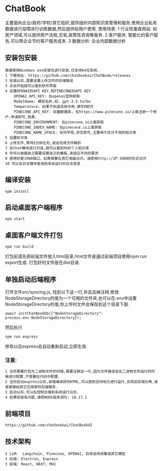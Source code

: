 # ChatBook

主要面向企业/政府/学校/其它组织,提供组织内部知识库管理和服务,使用企业私有数据进行投喂进行训练数据,然后提供给用户使用.
使用场景:
    1 行业性垂直网站: 如房产领域,可以提供房产法规,交易,政策性咨询等服务.
    2 客户服务: 智能化的客户服务,可以帮企业节约客户服务成本.
    3 数据分析: 企业内部数据分析

## 安装包安装
    直接使用Windows exe安装包进行安装,仅支持64位系统.
    1 下载地址: https://github.com/chatbookai/ChatBook/releases
    2 安装以后,需要设置上传文件的存储路径
    3 点击开始就可以看到软件界面
    4 设置OPENAI的API KEY,和PINECONE的API KEY
        OPENAI_API_KEY: 在openai官网获取
        ModelName: 模型名称,如: gpt-3.5-turbo
        Temperature: 如果不知道具体作用,填写0即可
        PINECONE_API_KEY: 向量数据库, 在https://www.pinecone.io/上面注册一个用户,申请即可,免费.
        PINECONE_ENVIRONMENT: 在pinecone.io上面获取
        PINECONE_INDEX_NAME: 在pinecone.io上面获取
        PINECONE_NAME_SPACE: 任何字母,非空即可,主要用于区分不同的知识库
    5 设置知识库
    6 上传文件,等待2分钟左右,就会完成文件解析
    7 在Chat模块进行对话,就可以看到你的个人知识库
    8 你可以根据自己需要设置自己的模板,来适应不同的需求
    9 使用的是1988端口，如果需要在其它电脑访问，请使用http://IP:1988的形式访问
    10 可以在日志模块查询到系统运行的日志信息

## 编译安装
```
npm install
```

## 启动桌面客户端程序
```
npm start
```

## 桌面客户端文件打包
```
npm run build
```
打包前请先把前端文件放入html目录,html文件是通过前端项目使用npm run export生成.
打包好的文件是在dist目录.

## 单独启动后端程序

打开文件src/syncing.js, 找到以下这一行,并且去掉注释,修改NodeStorageDirectory的值为一个可用的文件夹,也可以在.env中设置NodeStorageDirectory的值,你上传的文件会保存到这个目录下面.
```
await initChatBookDb({"NodeStorageDirectory": process.env.NodeStorageDirectory});
```
然后执行
```
npm run express
```
修改以后express会自动重新启动,立即生效.
### 注意:
    1 当你需要打包为二进制文件的时候,需要注释这一行,因为文件路径会在二进制文件运行的时候进行配置,不需要在代码中配置.
    2 当你启动express以后,前端编译好的HTML,可以放到任何地方进行运行,实现前后端分离,或是直接给其它应用提供后端服务.
    3 启动以后,可以在控制台看到系统运行日志.
    4 如果安装有问题,请把NODE版本调为: 18.17.1

## 前端项目
    https://github.com/chatbookai/ChatBookUI

## 技术架构
    1 LLM:  Langchain, Pinecone, OPENAI, 后续会持续集成其它模型
    2 后端: Electron, Express
    3 前端: React, NEXT, MUI
